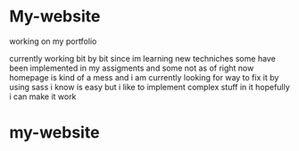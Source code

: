 # My-website
working on my portfolio

currently working bit by bit since im learning new techniches
some have been implemented in my assigments and some not as of right now
homepage is kind of a mess and i am currently looking for way to fix it by using sass
i know is easy but i like to implement complex stuff in it hopefully i can make it work
# my-website
